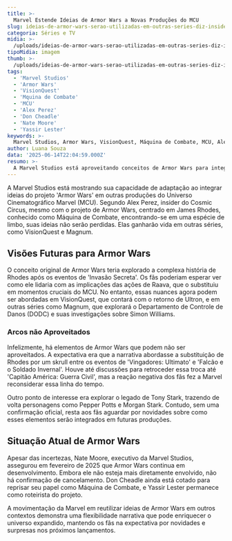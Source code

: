 ```yaml
---
title: >-
  Marvel Estende Ideias de Armor Wars a Novas Produções do MCU
slug: ideias-de-armor-wars-serao-utilizadas-em-outras-series-diz-insider
categoria: Séries e TV
midia: >-
  /uploads/ideias-de-armor-wars-serao-utilizadas-em-outras-series-diz-insider-thumb.jpg
tipoMidia: imagem
thumb: >-
  /uploads/ideias-de-armor-wars-serao-utilizadas-em-outras-series-diz-insider-thumb.jpg
tags:
  - 'Marvel Studios'
  - 'Armor Wars'
  - 'VisionQuest'
  - 'Mquina de Combate'
  - 'MCU'
  - 'Alex Perez'
  - 'Don Cheadle'
  - 'Nate Moore'
  - 'Yassir Lester'
keywords: >-
  Marvel Studios, Armor Wars, VisionQuest, Máquina de Combate, MCU, Alex Perez, Don Cheadle, Nate Moore, Yassir Lester
author: Luana Souza
data: '2025-06-14T22:04:59.000Z'
resumo: >-
  A Marvel Studios está aproveitando conceitos de Armor Wars para integrar em diferentes séries, conforme revelado por Alex Perez do Cosmic Circus. Embora o projeto original esteja estagnado, seus elementos serão vistos em produções como VisionQuest.
---
```


A Marvel Studios está mostrando sua capacidade de adaptação ao integrar ideias do projeto 'Armor Wars' em outras produções do Universo Cinematográfico Marvel (MCU). Segundo Alex Perez, insider do Cosmic Circus, mesmo com o projeto de Armor Wars, centrado em James Rhodes, conhecido como Máquina de Combate, encontrando-se em uma espécie de limbo, suas ideias não serão perdidas. Elas ganharão vida em outras séries, como VisionQuest e Magnum.

## Visões Futuras para Armor Wars

O conceito original de Armor Wars teria explorado a complexa história de Rhodes após os eventos de 'Invasão Secreta'. Os fãs poderiam esperar ver como ele lidaria com as implicações das ações de Raava, que o substituiu em momentos cruciais do MCU. No entanto, essas nuances agora podem ser abordadas em VisionQuest, que contará com o retorno de Ultron, e em outras séries como Magnum, que explorará o Departamento de Controle de Danos (DODC) e suas investigações sobre Simon Williams.

### Arcos não Aproveitados

Infelizmente, há elementos de Armor Wars que podem não ser aproveitados. A expectativa era que a narrativa abordasse a substituição de Rhodes por um skrull entre os eventos de 'Vingadores: Ultimato' e 'Falcão e o Soldado Invernal'. Houve até discussões para retroceder essa troca até 'Capitão América: Guerra Civil', mas a reação negativa dos fãs fez a Marvel reconsiderar essa linha do tempo.

Outro ponto de interesse era explorar o legado de Tony Stark, trazendo de volta personagens como Pepper Potts e Morgan Stark. Contudo, sem uma confirmação oficial, resta aos fãs aguardar por novidades sobre como esses elementos serão integrados em futuras produções.

## Situação Atual de Armor Wars

Apesar das incertezas, Nate Moore, executivo da Marvel Studios, assegurou em fevereiro de 2025 que Armor Wars continua em desenvolvimento. Embora ele não esteja mais diretamente envolvido, não há confirmação de cancelamento. Don Cheadle ainda está cotado para reprisar seu papel como Máquina de Combate, e Yassir Lester permanece como roteirista do projeto.

A movimentação da Marvel em reutilizar ideias de Armor Wars em outros contextos demonstra uma flexibilidade narrativa que pode enriquecer o universo expandido, mantendo os fãs na expectativa por novidades e surpresas nos próximos lançamentos.
